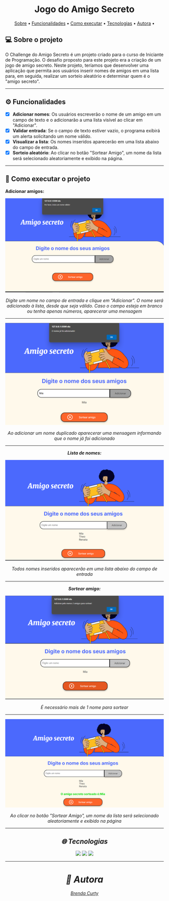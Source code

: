 # <h1 align="center"> Jogo do Amigo Secreto </h1>

<p align="center">
 <a href="#-sobre-o-projeto">Sobre</a> •
<a href="#-funcionalidades">Funcionalidades</a> •
 <a href="#-como-usar">Como executar</a> • 
 <a href="#-tecnologias">Tecnologias</a> • 
 <a href="#-autora">Autora</a> • 
</p>
 
## 💻 Sobre o projeto

O Challenge do Amigo Secreto é um projeto criado para o curso de Iniciante de Programação.
O desafio proposto para este projeto era a criação de um jogo de amigo secreto. Neste projeto, teríamos que desenvolver uma aplicação que permita aos usuários inserir nomes de amigos em uma lista para, em seguida, realizar um sorteio aleatório e determinar quem é o "amigo secreto".

---

## ⚙️ Funcionalidades

- [x] **Adicionar nomes**: Os usuários escreverão o nome de um amigo em um campo de texto e o adicionarão a uma lista visível ao clicar em "Adicionar".
- [x] **Validar entrada**: Se o campo de texto estiver vazio, o programa exibirá um alerta solicitando um nome válido.
- [x] **Visualizar a lista**: Os nomes inseridos aparecerão em uma lista abaixo do campo de entrada.
- [x] **Sorteio aleatório**: Ao clicar no botão "Sortear Amigo", um nome da lista será selecionado aleatoriamente e exibido na página.

---

## 🚀 Como executar o projeto

**Adicionar amigos:**

![Adicionar nome válido](https://github.com/brendacurty/challenge-amigo-secreto/blob/main/_assents/campoembranco.png)

<figcaption style="text-align: center; font-style: italic; margin-top: 5px;"> Digite um nome no campo de entrada e clique em "Adicionar". O nome será adicionado à lista, desde que seja válido. Caso o campo esteja em branco ou tenha apenas números, aparecerar uma mensagem
 
--- 
 
 ![Nome repetido](https://github.com/brendacurty/challenge-amigo-secreto/blob/main/_assents/nomerepetido.png)
<figcaption style="text-align: center; font-style: italic; margin-top: 5px;"> Ao adicionar um nome duplicado aparecerar uma mensagem informando que o nome já foi adicionado

 ---
 
**Lista de nomes:**

![lista de nomes](https://github.com/brendacurty/challenge-amigo-secreto/blob/main/_assents/listadenomes.png)
 <figcaption style="text-align: center; font-style: italic; margin-top: 5px;"> Todos nomes inseridos aparecerão em uma lista abaixo do campo de entrada

---

**Sortear amigo:**

![Sortear mais de um nome](https://github.com/brendacurty/challenge-amigo-secreto/blob/main/_assents/Sortearmaisnome.png)
 <figcaption style="text-align: center; font-style: italic; margin-top: 5px;"> É necessário mais de 1 nome para sortear

---

![Amigo sorteado](https://github.com/brendacurty/challenge-amigo-secreto/blob/main/_assents/sorteado.png)
 <figcaption style="text-align: center; font-style: italic; margin-top: 5px;"> Ao clicar no botão "Sortear Amigo", um nome da lista será selecionado aleatoriamente e exibido na página
  
---

## 🌐 Tecnologias
<div>
  <img src="https://img.shields.io/badge/HTML-239120?style=for-the-badge&logo=html5&logoColor=white">
  <img src="https://img.shields.io/badge/CSS-239120?&style=for-the-badge&logo=css3&logoColor=white">
  <img src="https://img.shields.io/badge/JavaScript-F7DF1E?style=for-the-badge&logo=javascript&logoColor=black">
</div>

---

# 🧠 Autora

<a href="https://www.linkedin.com/in/brenda-curty">
Brenda Curty</a>
<br />
